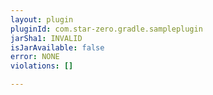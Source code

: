 ```yaml
---
layout: plugin
pluginId: com.star-zero.gradle.sampleplugin
jarSha1: INVALID
isJarAvailable: false
error: NONE
violations: []

---
```


